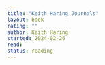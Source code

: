 ```yaml
---
title: "Keith Haring Journals"
layout: book
rating: ""
author: Keith Haring
started: 2024-02-26
read:
status: reading
---
```

